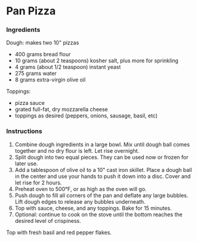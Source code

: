 # Pan Pizza

### Ingredients

Dough: makes two 10" pizzas
- 400 grams bread flour
- 10 grams (about 2 teaspoons) kosher salt, plus more for sprinkling
- 4 grams (about 1/2 teaspoon) instant yeast
- 275 grams water
- 8 grams extra-virgin olive oil

Toppings:
- pizza sauce
- grated full-fat, dry mozzarella cheese
- toppings as desired (peppers, onions, sausage, basil, etc)

### Instructions

1. Combine dough ingredients in a large bowl. Mix until dough ball comes together and no dry flour is left. Let rise overnight.
2. Split dough into two equal pieces. They can be used now or frozen for later use.
3. Add a tablespoon of olive oil to a 10" cast iron skillet. Place a dough ball in the center and use your hands to push it down into a disc. Cover and let rise for 2 hours.
4. Preheat oven to 500&deg;F, or as high as the oven will go.
5. Push dough to fill all corners of the pan and deflate any large bubbles. Lift dough edges to release any bubbles underneath.
6. Top with sauce, cheese, and any toppings. Bake for 15 minutes.
7. Optional: continue to cook on the stove until the bottom reaches the desired level of crispiness.

Top with fresh basil and red pepper flakes.

